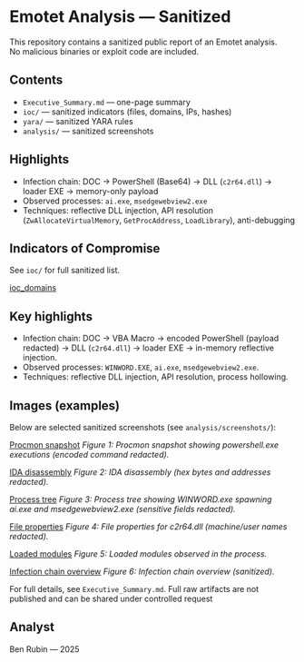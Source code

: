 # Emotet Analysis — Sanitized

This repository contains a sanitized public report of an Emotet analysis.  
No malicious binaries or exploit code are included.

## Contents
- `Executive_Summary.md` — one-page summary  
- `ioc/` — sanitized indicators (files, domains, IPs, hashes)  
- `yara/` — sanitized YARA rules  
- `analysis/` — sanitized screenshots  

## Highlights
- Infection chain: DOC → PowerShell (Base64) → DLL (`c2r64.dll`) → loader EXE → memory-only payload  
- Observed processes: `ai.exe`, `msedgewebview2.exe`  
- Techniques: reflective DLL injection, API resolution (`ZwAllocateVirtualMemory`, `GetProcAddress`, `LoadLibrary`), anti-debugging  

## Indicators of Compromise
See `ioc/` for full sanitized list.

[ioc_domains](/ioc_domains.tx)

## Key highlights
- Infection chain: DOC → VBA Macro → encoded PowerShell (payload redacted) → DLL (`c2r64.dll`) → loader EXE → in-memory reflective injection.  
- Observed processes: `WINWORD.EXE`, `ai.exe`, `msedgewebview2.exe`.  
- Techniques: reflective DLL injection, API resolution, process hollowing.

## Images (examples)
Below are selected sanitized screenshots (see `analysis/screenshots/`):

[Procmon snapshot](analysis/screenshots/procmon-powershell-01.png)
*Figure 1: Procmon snapshot showing powershell.exe executions (encoded command redacted).*

[IDA disassembly](analysis/screenshots/ida-01.png)
*Figure 2: IDA disassembly (hex bytes and addresses redacted).*

[Process tree](blob/main/analysis/screenshots/process-tree-01.png)
*Figure 3: Process tree showing WINWORD.exe spawning ai.exe and msedgewebview2.exe (sensitive fields redacted).*

[File properties](analysis/screenshots/c2r64-properties-01.png)
*Figure 4: File properties for c2r64.dll (machine/user names redacted).*

[Loaded modules](analysis/screenshots/module-list-01.png)
*Figure 5: Loaded modules observed in the process.*

[Infection chain overview](analysis/screenshots/infection_chain.png)
*Figure 6: Infection chain overview (sanitized).*

For full details, see `Executive_Summary.md`. Full raw artifacts are not published and can be shared under controlled request

## Analyst

Ben Rubin — 2025








